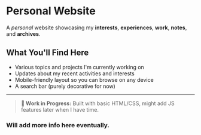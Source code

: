 # Personal Website

A *personal* website showcasing my **interests**, **experiences**, **work**, **notes**, and **archives**.

## What You'll Find Here

* Various topics and projects I'm currently working on
* Updates about my recent activities and interests
* Mobile-friendly layout so you can browse on any device
* A search bar (purely decorative for now)

---

> **🚧 Work in Progress:** Built with basic HTML/CSS, might add JS features later when I have time.

### Will add more info here eventually.
